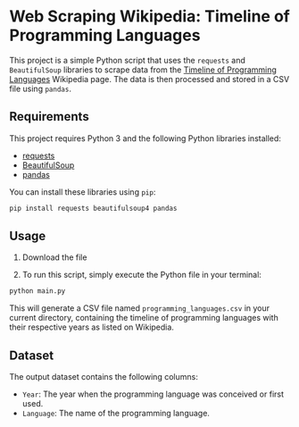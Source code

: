# Web Scraping Wikipedia: Timeline of Programming Languages

This project is a simple Python script that uses the `requests` and `BeautifulSoup` libraries to scrape data from the [Timeline of Programming Languages](https://en.wikipedia.org/wiki/Timeline_of_programming_languages) Wikipedia page. The data is then processed and stored in a CSV file using `pandas`.

## Requirements

This project requires Python 3 and the following Python libraries installed:

- [requests](https://docs.python-requests.org/en/master/)
- [BeautifulSoup](https://www.crummy.com/software/BeautifulSoup/)
- [pandas](https://pandas.pydata.org/)

You can install these libraries using `pip`:

```bash
pip install requests beautifulsoup4 pandas
```

## Usage

1. Download the file

2. To run this script, simply execute the Python file in your terminal:

```bash
python main.py
```

This will generate a CSV file named `programming_languages.csv` in your current directory, containing the timeline of programming languages with their respective years as listed on Wikipedia.

## Dataset

The output dataset contains the following columns:

- `Year`: The year when the programming language was conceived or first used.
- `Language`: The name of the programming language.
